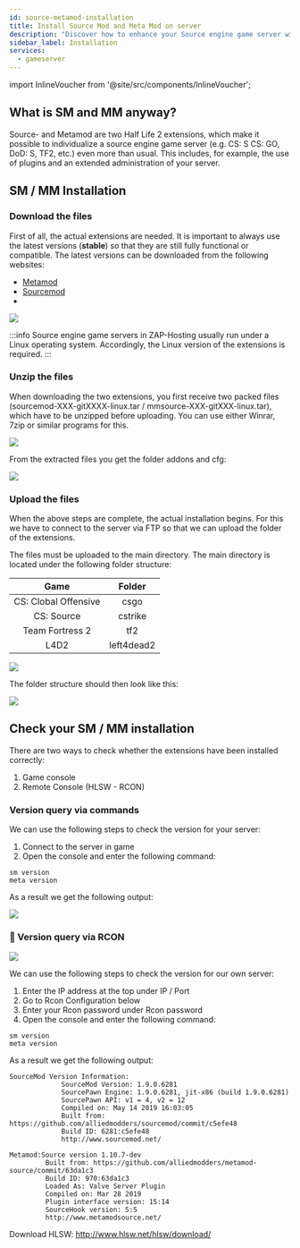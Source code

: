 ```yaml
---
id: source-metamod-installation
title: Install Source Mod and Meta Mod on server
description: "Discover how to enhance your Source engine game server with Source- and Metamod for advanced customization and administration → Learn more now"
sidebar_label: Installation
services:
  - gameserver
---
```


import InlineVoucher from '@site/src/components/InlineVoucher';

## What is SM and MM anyway?

Source- and Metamod are two Half Life 2 extensions, which make it possible to individualize a source engine game server (e.g. CS: S CS: GO, DoD: S, TF2, etc.) even more than usual. This includes, for example, the use of plugins and an extended administration of your server.

<InlineVoucher />

## SM / MM Installation

### Download the files

First of all, the actual extensions are needed. It is important to always use the latest versions (**stable**) so that they are still fully functional or compatible. The latest versions can be downloaded from the following websites:

- [Metamod](https://www.sourcemm.net/downloads.php?branch=stable)
- [Sourcemod](https://www.sourcemod.net/downloads.php?branch=stable)
- 
![](https://screensaver01.zap-hosting.com/index.php/s/zb6LsPbnAYJSHap/preview)

:::info
Source engine game servers in ZAP-Hosting usually run under a Linux operating system. Accordingly, the Linux version of the extensions is required.
:::

### Unzip the files

When downloading the two extensions, you first receive two packed files (sourcemod-XXX-gitXXXX-linux.tar / mmsource-XXX-gitXXX-linux.tar), which have to be unzipped before uploading. You can use either Winrar, 7zip or similar programs for this.

![](https://screensaver01.zap-hosting.com/index.php/s/fw8r376kqKr5rgL/preview)

From the extracted files you get the folder addons and cfg:

![](https://screensaver01.zap-hosting.com/index.php/s/oJazFjaDWCjt9oP/preview)

### Upload the files

When the above steps are complete, the actual installation begins. For this we have to connect to the server via FTP so that we can upload the folder of the extensions.

The files must be uploaded to the main directory. The main directory is located under the following folder structure:

| Game | Folder  |
| :-----: |:-------------:| 
| CS: Clobal Offensive | csgo |
| CS: Source | cstrike |
| Team Fortress 2 | tf2 |
| L4D2 | left4dead2 |

![](https://screensaver01.zap-hosting.com/index.php/s/g384YWYRN8TaPRx/preview)

The folder structure should then look like this:

![](https://screensaver01.zap-hosting.com/index.php/s/JTwTwzeXQdZrYY7/preview)

## Check your SM / MM installation

There are two ways to check whether the extensions have been installed correctly:

1. Game console
2. Remote Console (HLSW - RCON)

###  Version query via commands

We can use the following steps to check the version for your server:

1. Connect to the server in game
2. Open the console and enter the following command:

```
sm version
meta version
```

As a result we get the following output:

![](https://screensaver01.zap-hosting.com/index.php/s/qdNywS6PLdJkrnP/preview)

### 📖 Version query via RCON

![](https://screensaver01.zap-hosting.com/index.php/s/jZZ6FFxksJgcCSf/preview)

We can use the following steps to check the version for our own server:

1. Enter the IP address at the top under IP / Port
2. Go to Rcon Configuration below
3. Enter your Rcon password under Rcon password
4. Open the console and enter the following command:

```
sm version
meta version
```

As a result we get the following output:

```
SourceMod Version Information:
             SourceMod Version: 1.9.0.6281
             SourcePawn Engine: 1.9.0.6281, jit-x86 (build 1.9.0.6281)
             SourcePawn API: v1 = 4, v2 = 12
             Compiled on: May 14 2019 16:03:05
             Built from: https://github.com/alliedmodders/sourcemod/commit/c5efe48
             Build ID: 6281:c5efe48
             http://www.sourcemod.net/
             
Metamod:Source version 1.10.7-dev
         Built from: https://github.com/alliedmodders/metamod-source/commit/63da1c3
         Build ID: 970:63da1c3
         Loaded As: Valve Server Plugin
         Compiled on: Mar 28 2019
         Plugin interface version: 15:14
         SourceHook version: 5:5
         http://www.metamodsource.net/
```

Download HLSW: http://www.hlsw.net/hlsw/download/

<InlineVoucher />
